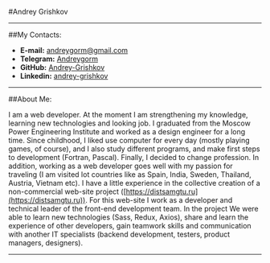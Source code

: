 #Andrey Grishkov

---

##My Contacts:

- **E-mail:** [andreygorm@gmail.com](andreygorm@gmail.com)
- **Telegram:** [Andreygorm](https://t.me/Andreygorm)
- **GitHub:** [Andrey-Grishkov](https://github.com/Andrey-Grishkov)
- **Linkedin:** [andrey-grishkov](https://www.linkedin.com/in/andrey-grishkov/)

---

##About Me:

I am a web developer. At the moment I am strengthening my knowledge, 
learning new technologies and looking job. I graduated from the 
Moscow Power Engineering Institute and worked as a design engineer for a 
long time. Since childhood, I liked use computer for every day 
(mostly playing games, of course), and I also study different programs, 
and make first steps to development (Fortran, Pascal). Finally,
I decided to change profession. In addition, working as a 
web developer goes well with my passion for traveling (I am visited lot countries 
like as Spain, India, Sweden, Thailand, Austria, Vietnam etc).
I have a little experience in the collective creation of a non-commercial
web-site project ([https://distsamgtu.ru](https://distsamgtu.ru)).
For this web-site I work as a developer and technical 
leader of the front-end development team. In the project We were able to learn
new technologies (Sass, Redux, Axios), share and learn the experience 
of other developers, gain teamwork skills and communication with another IT 
specialists (backend development, testers, product managers, designers).

---

